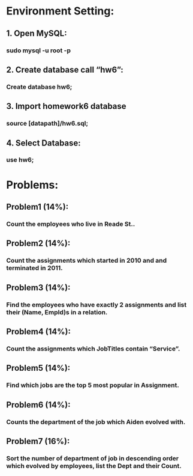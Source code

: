 # Environment Setting:
## 1. Open MySQL:
### sudo mysql -u root -p
## 2. Create database call “hw6”:
### Create database hw6;
## 3. Import homework6 database
### source [datapath]/hw6.sql;
## 4. Select Database:
### use hw6;
# Problems:
## Problem1 (14%): 
### Count the employees who live in Reade St..
## Problem2 (14%): 
### Count the assignments which started in 2010 and and terminated in 2011.
## Problem3 (14%): 
### Find the employees who have exactly 2 assignments and list their (Name, EmpId)s in a relation. 
## Problem4 (14%): 
### Count the assignments which JobTitles contain “Service”.
## Problem5 (14%): 
### Find which jobs are the top 5 most popular in Assignment.
## Problem6 (14%): 
### Counts the department of the job which Aiden evolved with.
## Problem7 (16%): 
### Sort the number of department of job in descending order which evolved by employees, list the Dept and their Count.
